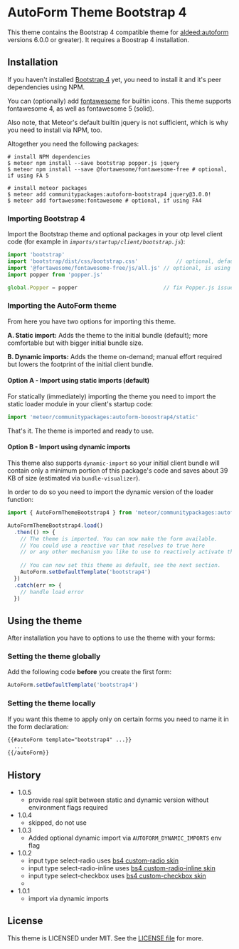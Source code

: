 # AutoForm Theme Bootstrap 4

This theme contains the Bootstrap 4 compatible theme for [aldeed:autoform](https://github.com/aldeed/meteor-autoform)
versions 6.0.0 or greater). 
It requires a Boostrap 4 installation.

## Installation

If you haven't installed [Bootstrap 4](http://getbootstrap.com/) yet, you need 
to install it and it's peer dependencies using NPM. 

You can (optionally) add [fontawesome](https://fontawesome.com) for builtin 
icons.  This theme supports fontawesome 4, as well as fontawesome 5 (solid).

Also note, that Meteor's default builtin jquery is not sufficient, 
which is why you need to install via NPM, too.

Altogether you need the following packages:

```
# install NPM dependencies
$ meteor npm install --save bootstrap popper.js jquery
$ meteor npm install --save @fortawesome/fontawesome-free # optional, if using FA 5

# install meteor packages
$ meteor add communitypackages:autoform-bootstrap4 jquery@3.0.0!
$ meteor add fortawesome:fontawesome # optional, if using FA4
```

### Importing Bootstrap 4

Import the Bootstrap theme and optional packages in your otp level client code
(for example in *`imports/startup/client/bootstrap.js`*):

```javascript
import 'bootstrap'
import 'bootstrap/dist/css/bootstrap.css'            // optional, default theme
import '@fortawesome/fontawesome-free/js/all.js' // optional, is using FA5
import popper from 'popper.js'

global.Popper = popper                           // fix Popper.js issues
```

### Importing the AutoForm theme

From here you have two options for importing this theme.

**A. Static import:** 
   Adds the theme to the initial bundle (default); more comfortable but with 
   bigger initial bundle size.

**B. Dynamic imports:**
   Adds the theme on-demand; manual effort required
   but lowers the footprint of the initial client bundle.


#### Option A - Import using static imports (default)

For statically (immediately) importing the theme you need to import the static 
loader module in your client's startup code:

```javascript
import 'meteor/communitypackages:autoform-booostrap4/static'
```

That's it. The theme is imported and ready to use.

#### Option B - Import using dynamic imports

This theme also supports `dynamic-import` so your initial client bundle will
contain only a minimum portion of this package's code and saves about 39 KB of
size (estimated via `bundle-visualizer`).

In order to do so you need to import the dynamic version of the loader function:

```javascript
import { AutoFormThemeBootstrap4 } from 'meteor/communitypackages:autoform-booostrap4/dynamic'

AutoFormThemeBootstrap4.load()
  .then(() => {
    // The theme is imported. You can now make the form available.
    // You could use a reactive var that resolves to true here
    // or any other mechanism you like to use to reactively activate the form.
    
    // You can now set this theme as default, see the next section.
    AutoForm.setDefaultTemplate('bootstrap4')
  })
  .catch(err => {
    // handle load error
  })
```  

## Using the theme

After installation you have to options to use the theme with your forms:

### Setting the theme globally

Add the following code **before** you create the first form: 

```javascript
AutoForm.setDefaultTemplate('bootstrap4')
``` 

### Setting the theme locally

If you want this theme to apply only on certain forms you need to name it in the
form declaration:

```html
{{#autoForm template="bootstrap4" ...}}
  ...
{{/autoForm}}
```


## History

- 1.0.5
  - provide real split between static and dynamic version without environment
    flags required
- 1.0.4
  - skipped, do not use
- 1.0.3
  - Added optional dynamic import via `AUTOFORM_DYNAMIC_IMPORTS` env flag
- 1.0.2
  - input type select-radio uses [bs4 custom-radio skin](https://getbootstrap.com/docs/4.5/components/forms/#radios)
  - input type select-radio-inline uses [bs4 custom-radio-inline skin](https://getbootstrap.com/docs/4.5/components/forms/#inline-1)
  - input type select-checkbox uses [bs4 custom-checkbox skin](https://getbootstrap.com/docs/4.5/components/forms/#checkboxes)
  - 
- 1.0.1
  - import via dynamic imports

## License

This theme is LICENSED under MIT. See the [LICENSE file](../LICENSE) for more. 
